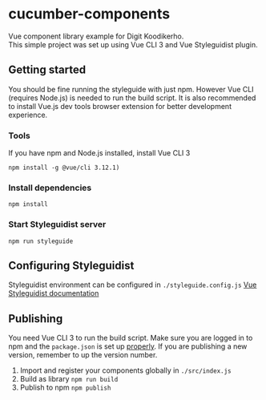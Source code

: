 # cucumber-components

Vue component library example for Digit Koodikerho.  
This simple project was set up using Vue CLI 3 and Vue Styleguidist plugin.

## Getting started

You should be fine running the styleguide with just npm. However Vue CLI (requires Node.js) is needed to run the build script. It is also recommended to install Vue.js dev tools browser extension for better development experience.

### Tools

If you have npm and Node.js installed, install Vue CLI 3

```
npm install -g @vue/cli 3.12.1)
```

### Install dependencies

```
npm install
```

### Start Styleguidist server
```
npm run styleguide
```

## Configuring Styleguidist

Styleguidist environment can be configured in `./styleguide.config.js`
[Vue Styleguidist documentation](https://vue-styleguidist.github.io/Configuration.html)

## Publishing

You need Vue CLI 3 to run the build script. Make sure you are logged in to npm and the `package.json` is set up [properly](https://docs.npmjs.com/cli/v7/configuring-npm/package-json).
If you are publishing a new version, remember to up the version number.

1. Import and register your components globally in `./src/index.js`
2. Build as library `npm run build`
3. Publish to npm `npm publish`